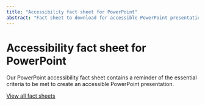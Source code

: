 ```yaml
---
title: "Accessibility fact sheet for PowerPoint"
abstract: "Fact sheet to download for accessible PowerPoint presentation"
---
```


# Accessibility fact sheet for PowerPoint

Our PowerPoint accessibility fact sheet contains a reminder of the essential criteria to be met to create an accessible PowerPoint presentation.

[View all fact sheets](../../../articles/fact-sheet-accessibility/)
